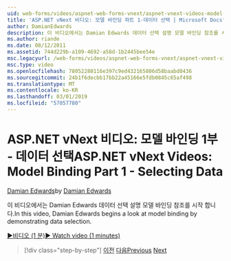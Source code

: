 ```yaml
---
uid: web-forms/videos/aspnet-web-forms-vnext/aspnet-vnext-videos-model-binding-part-1-selecting-data
title: 'ASP.NET vNext 비디오: 모델 바인딩 파트 1-데이터 선택 | Microsoft Docs'
author: DamianEdwards
description: 이 비디오에서는 Damian Edwards 데이터 선택 설명 모델 바인딩 참조를 시작 합니다.
ms.author: riande
ms.date: 08/12/2011
ms.assetid: 744d229b-a109-4692-a58d-1b2445bee54e
msc.legacyurl: /web-forms/videos/aspnet-web-forms-vnext/aspnet-vnext-videos-model-binding-part-1-selecting-data
msc.type: video
ms.openlocfilehash: 78052280116e397c9ed432165806d58baabd0436
ms.sourcegitcommit: 24b1f6decbb17bb22a45166e5fdb0845c65af498
ms.translationtype: MT
ms.contentlocale: ko-KR
ms.lasthandoff: 03/01/2019
ms.locfileid: "57057780"
---
```

<a name="aspnet-vnext-videos-model-binding-part-1---selecting-data"></a><span data-ttu-id="e553b-103">ASP.NET vNext 비디오: 모델 바인딩 1부 - 데이터 선택</span><span class="sxs-lookup"><span data-stu-id="e553b-103">ASP.NET vNext Videos: Model Binding Part 1 - Selecting Data</span></span>
====================
<span data-ttu-id="e553b-104">[Damian Edwards](https://github.com/DamianEdwards)</span><span class="sxs-lookup"><span data-stu-id="e553b-104">by [Damian Edwards](https://github.com/DamianEdwards)</span></span>

<span data-ttu-id="e553b-105">이 비디오에서는 Damian Edwards 데이터 선택 설명 모델 바인딩 참조를 시작 합니다.</span><span class="sxs-lookup"><span data-stu-id="e553b-105">In this video, Damian Edwards begins a look at model binding by demonstrating data selection.</span></span>

[<span data-ttu-id="e553b-106">&#9654;비디오 (1 분)</span><span class="sxs-lookup"><span data-stu-id="e553b-106">&#9654; Watch video (1 minutes)</span></span>](https://channel9.msdn.com/Blogs/ASP-NET-Site-Videos/aspnet-vnext-videos-model-binding-part-1-selecting-data)

> [!div class="step-by-step"]
> <span data-ttu-id="e553b-107">[이전](aspnet-vnext-videos-strongly-typed-data-controls.md)
> [다음](aspnet-vnext-videos-model-binding-part-2-filtering.md)</span><span class="sxs-lookup"><span data-stu-id="e553b-107">[Previous](aspnet-vnext-videos-strongly-typed-data-controls.md)
[Next](aspnet-vnext-videos-model-binding-part-2-filtering.md)</span></span>

